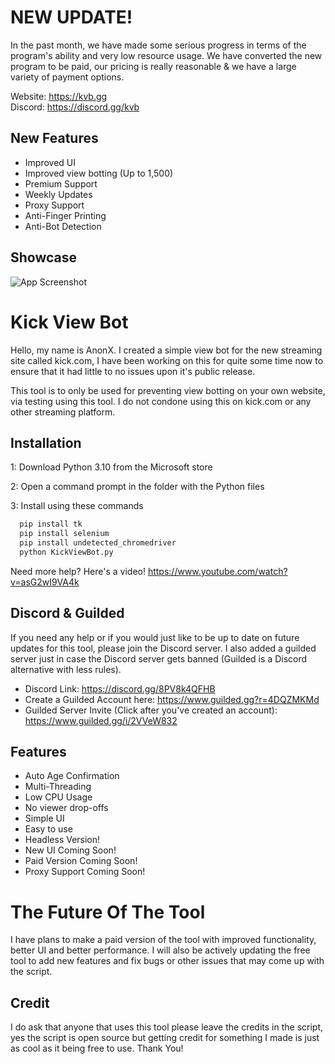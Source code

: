 # NEW UPDATE!
In the past month, we have made some serious progress in terms of the program's ability and very low resource usage. We have converted the new program to be paid, our pricing is really reasonable & we have a large variety of payment options.

Website: https://kvb.gg <br>
Discord: https://discord.gg/kvb

## New Features

- Improved UI
- Improved view botting (Up to 1,500)
- Premium Support
- Weekly Updates
- Proxy Support
- Anti-Finger Printing
- Anti-Bot Detection


## Showcase

![App Screenshot](https://kvb.gg/wp-content/uploads/2023/07/Kick.com_bot_v1_3m5GPjPPef.gif)




# Kick View Bot

Hello, my name is AnonX. I created a simple view bot for the new streaming site called kick.com, I have been working on this for quite some time now to ensure that it had little to no issues upon it's public release.

This tool is to only be used for preventing view botting on your own website, via testing using this tool. I do not condone using this on kick.com or any other streaming platform.

## Installation

1: Download Python 3.10 from the Microsoft store

2: Open a command prompt in the folder with the Python files

3: Install using these commands

```bash
  pip install tk
  pip install selenium
  pip install undetected_chromedriver
  python KickViewBot.py

```

Need more help? Here's a video! https://www.youtube.com/watch?v=asG2wI9VA4k

## Discord & Guilded
If you need any help or if you would just like to be up to date on future updates for this tool, please join the Discord server. I also added a guilded server just in case the Discord server gets banned (Guilded is a Discord alternative with less rules).

- Discord Link: https://discord.gg/8PV8k4QFHB
- Create a Guilded Account here: https://www.guilded.gg?r=4DQZMKMd
- Guilded Server Invite (Click after you've created an account): https://www.guilded.gg/i/2VVeW832

## Features

- Auto Age Confirmation
- Multi-Threading
- Low CPU Usage
- No viewer drop-offs
- Simple UI
- Easy to use
- Headless Version!
- New UI Coming Soon!
- Paid Version Coming Soon!
- Proxy Support Coming Soon!

# The Future Of The Tool
I have plans to make a paid version of the tool with improved functionality, better UI and better performance. I will also be actively updating the free tool to add new features and fix bugs or other issues that may come up with the script.
    
## Credit
I do ask that anyone that uses this tool please leave the credits in the script, yes the script is open source but getting credit for something I made is just as cool as it being free to use. Thank You!

